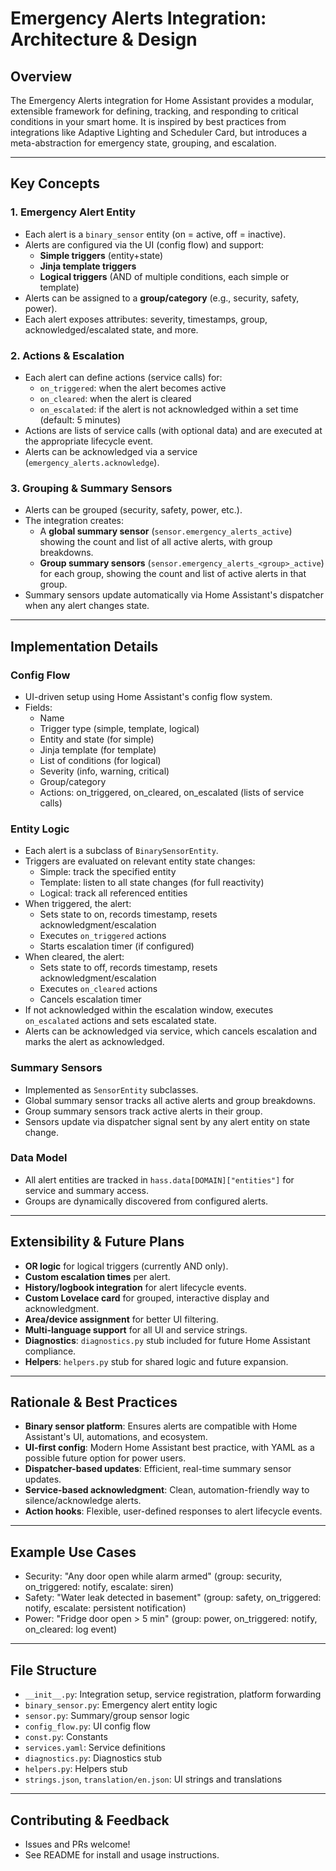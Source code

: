 # Emergency Alerts Integration: Architecture & Design

## Overview
The Emergency Alerts integration for Home Assistant provides a modular, extensible framework for defining, tracking, and responding to critical conditions in your smart home. It is inspired by best practices from integrations like Adaptive Lighting and Scheduler Card, but introduces a meta-abstraction for emergency state, grouping, and escalation.

---

## Key Concepts

### 1. **Emergency Alert Entity**
- Each alert is a `binary_sensor` entity (on = active, off = inactive).
- Alerts are configured via the UI (config flow) and support:
  - **Simple triggers** (entity+state)
  - **Jinja template triggers**
  - **Logical triggers** (AND of multiple conditions, each simple or template)
- Alerts can be assigned to a **group/category** (e.g., security, safety, power).
- Each alert exposes attributes: severity, timestamps, group, acknowledged/escalated state, and more.

### 2. **Actions & Escalation**
- Each alert can define actions (service calls) for:
  - `on_triggered`: when the alert becomes active
  - `on_cleared`: when the alert is cleared
  - `on_escalated`: if the alert is not acknowledged within a set time (default: 5 minutes)
- Actions are lists of service calls (with optional data) and are executed at the appropriate lifecycle event.
- Alerts can be acknowledged via a service (`emergency_alerts.acknowledge`).

### 3. **Grouping & Summary Sensors**
- Alerts can be grouped (security, safety, power, etc.).
- The integration creates:
  - A **global summary sensor** (`sensor.emergency_alerts_active`) showing the count and list of all active alerts, with group breakdowns.
  - **Group summary sensors** (`sensor.emergency_alerts_<group>_active`) for each group, showing the count and list of active alerts in that group.
- Summary sensors update automatically via Home Assistant's dispatcher when any alert changes state.

---

## Implementation Details

### **Config Flow**
- UI-driven setup using Home Assistant's config flow system.
- Fields:
  - Name
  - Trigger type (simple, template, logical)
  - Entity and state (for simple)
  - Jinja template (for template)
  - List of conditions (for logical)
  - Severity (info, warning, critical)
  - Group/category
  - Actions: on_triggered, on_cleared, on_escalated (lists of service calls)

### **Entity Logic**
- Each alert is a subclass of `BinarySensorEntity`.
- Triggers are evaluated on relevant entity state changes:
  - Simple: track the specified entity
  - Template: listen to all state changes (for full reactivity)
  - Logical: track all referenced entities
- When triggered, the alert:
  - Sets state to on, records timestamp, resets acknowledgment/escalation
  - Executes `on_triggered` actions
  - Starts escalation timer (if configured)
- When cleared, the alert:
  - Sets state to off, records timestamp, resets acknowledgment/escalation
  - Executes `on_cleared` actions
  - Cancels escalation timer
- If not acknowledged within the escalation window, executes `on_escalated` actions and sets escalated state.
- Alerts can be acknowledged via service, which cancels escalation and marks the alert as acknowledged.

### **Summary Sensors**
- Implemented as `SensorEntity` subclasses.
- Global summary sensor tracks all active alerts and group breakdowns.
- Group summary sensors track active alerts in their group.
- Sensors update via dispatcher signal sent by any alert entity on state change.

### **Data Model**
- All alert entities are tracked in `hass.data[DOMAIN]["entities"]` for service and summary access.
- Groups are dynamically discovered from configured alerts.

---

## Extensibility & Future Plans
- **OR logic** for logical triggers (currently AND only).
- **Custom escalation times** per alert.
- **History/logbook integration** for alert lifecycle events.
- **Custom Lovelace card** for grouped, interactive display and acknowledgment.
- **Area/device assignment** for better UI filtering.
- **Multi-language support** for all UI and service strings.
- **Diagnostics**: `diagnostics.py` stub included for future Home Assistant compliance.
- **Helpers**: `helpers.py` stub for shared logic and future expansion.

---

## Rationale & Best Practices
- **Binary sensor platform**: Ensures alerts are compatible with Home Assistant's UI, automations, and ecosystem.
- **UI-first config**: Modern Home Assistant best practice, with YAML as a possible future option for power users.
- **Dispatcher-based updates**: Efficient, real-time summary sensor updates.
- **Service-based acknowledgment**: Clean, automation-friendly way to silence/acknowledge alerts.
- **Action hooks**: Flexible, user-defined responses to alert lifecycle events.

---

## Example Use Cases
- Security: "Any door open while alarm armed" (group: security, on_triggered: notify, escalate: siren)
- Safety: "Water leak detected in basement" (group: safety, on_triggered: notify, escalate: persistent notification)
- Power: "Fridge door open > 5 min" (group: power, on_triggered: notify, on_cleared: log event)

---

## File Structure
- `__init__.py`: Integration setup, service registration, platform forwarding
- `binary_sensor.py`: Emergency alert entity logic
- `sensor.py`: Summary/group sensor logic
- `config_flow.py`: UI config flow
- `const.py`: Constants
- `services.yaml`: Service definitions
- `diagnostics.py`: Diagnostics stub
- `helpers.py`: Helpers stub
- `strings.json`, `translation/en.json`: UI strings and translations

---

## Contributing & Feedback
- Issues and PRs welcome!
- See README for install and usage instructions. 